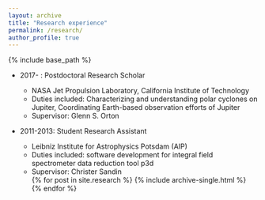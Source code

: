 ```yaml
---
layout: archive
title: "Research experience"
permalink: /research/
author_profile: true
---
```


{% include base_path %}

* 2017- : Postdoctoral Research Scholar
  * NASA Jet Propulsion Laboratory, California Institute of Technology
  * Duties included: Characterizing and understanding polar cyclones on Jupiter, Coordinating Earth-based observation efforts of Jupiter
  * Supervisor: Glenn S. Orton


* 2011-2013: Student Research Assistant
  * Leibniz Institute for Astrophysics Potsdam (AIP) 
  * Duties included: software development for integral field spectrometer data reduction tool p3d
  * Supervisor: Christer Sandin

  <ul>{% for post in site.research %}
  {% include archive-single.html %}
  {% endfor %}</ul>

